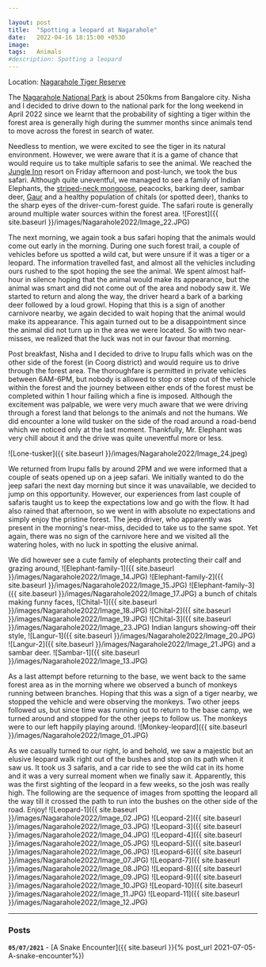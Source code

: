 ```yaml
---

layout: post
title:  "Spotting a leopard at Nagarahole"
date:   2022-04-16 18:15:00 +0530
image:  
tags:   Animals
#description: Spotting a leopard
---
```


Location: [Nagarahole Tiger Reserve](https://goo.gl/maps/zKNBaCNweiRT56Di6)

The [Nagarahole National Park](https://en.wikipedia.org/wiki/Nagarhole_National_Park) is about 250kms from Bangalore city. Nisha and I decided to drive down to the national park for the long weekend in April 2022 since we learnt that the probability of sighting a tiger within the forest area is generally high during the summer months since animals tend to move across the forest in search of water. 

Needless to mention, we were excited to see the tiger in its natural environment. However, we were aware that it is a game of chance that would require us to take multiple safaris to see the animal. We reached the [Jungle Inn](http://www.jungleinn.in) resort on Friday afternoon and post-lunch, we took the bus safari. Although quite uneventful, we managed to see a family of Indian Elephants, the [striped-neck mongoose](https://en.wikipedia.org/wiki/Stripe-necked_mongoose), peacocks, barking deer, sambar deer, [Gaur](https://en.wikipedia.org/wiki/Gaur) and a healthy population of chitals (or spotted deer), thanks to the sharp eyes of the driver-cum-forest guide. The safari route is generally around multiple water sources within the forest area. 
![Forest]({{ site.baseurl }}/images/Nagarahole2022/Image_22.JPG)

The next morning, we again took a bus safari hoping that the animals would come out early in the morning. During one such forest trail, a couple of vehicles before us spotted a wild cat, but were unsure if it was a tiger or a leopard. The information travelled fast, and almost all the vehicles including ours rushed to the spot hoping the see the animal. We spent almost half-hour in silence hoping that the animal would make its appearance, but the animal was smart and did not come out of the area and nobody saw it. We started to return and along the way, the driver heard a bark of a barking deer followed by a loud growl. Hoping that this is a sign of another carnivore nearby, we again decided to wait hoping that the animal would make its appearance. This again turned out to be a disappointment since the animal did not turn up in the area we were located. So with two near-misses, we realized that the luck was not in our favour that morning. 

Post breakfast, Nisha and I decided to drive to Irupu falls which was on the other side of the forest (in Coorg district) and would require us to drive through the forest area. The thoroughfare is permitted in private vehicles between 6AM-6PM, but nobody is allowed to stop or step out of the vehicle within the forest and the journey between either ends of the forest must be completed within 1 hour failing which a fine is imposed. Although the excitement was palpable, we were very much aware that we were driving through a forest land that belongs to the animals and not the humans. We did encounter a lone wild tusker on the side of the road around a road-bend which we noticed only at the last moment. Thankfully, Mr. Elephant was very chill about it and the drive was quite uneventful more or less.

![Lone-tusker]({{ site.baseurl }}/images/Nagarahole2022/Image_24.jpeg)

We returned from Irupu falls by around 2PM and we were informed that a couple of seats opened up on a jeep safari. We initially wanted to do the jeep safari the next day morning but since it was unavailable, we decided to jump on this opportunity. However, our experiences from last couple of safaris taught us to keep the expectations low and go with the flow. It had also rained that afternoon, so we went in with absolute no expectations and simply enjoy the pristine forest. The jeep driver, who apparently was present in the morning's near-miss, decided to take us to the same spot. Yet again, there was no sign of the carnivore here and we visited all the watering holes, with no luck in spotting the elusive animal. 

We did however see a cute family of elephants protecting their calf and grazing around,
![Elephant-family-1]({{ site.baseurl }}/images/Nagarahole2022/Image_14.JPG)
![Elephant-family-2]({{ site.baseurl }}/images/Nagarahole2022/Image_15.JPG)
![Elephant-family-3]({{ site.baseurl }}/images/Nagarahole2022/Image_17.JPG)
a bunch of chitals making funny faces,
![Chital-1]({{ site.baseurl }}/images/Nagarahole2022/Image_18.JPG)
![Chital-2]({{ site.baseurl }}/images/Nagarahole2022/Image_19.JPG)
![Chital-3]({{ site.baseurl }}/images/Nagarahole2022/Image_23.JPG)
Indian langurs showing-off their style, 
![Langur-1]({{ site.baseurl }}/images/Nagarahole2022/Image_20.JPG)
![Langur-2]({{ site.baseurl }}/images/Nagarahole2022/Image_21.JPG)
and a sambar deer.
![Sambar-1]({{ site.baseurl }}/images/Nagarahole2022/Image_13.JPG)

As a last attempt before returning to the base, we went back to the same forest area as in the morning where we observed a bunch of monkeys running between branches. Hoping that this was a sign of a tiger nearby, we stopped the vehicle and were observing the monkeys. Two other jeeps followed us, but since time was running out to return to the base camp, we turned around and stopped for the other jeeps to follow us. The monkeys were to our left happily playing around. 
![Monkey-leopard]({{ site.baseurl }}/images/Nagarahole2022/Image_01.JPG)

As we casually turned to our right, lo and behold, we saw a majestic but an elusive leopard walk right out of the bushes and stop on its path when it saw us. It took us 3 safaris, and a car ride to see the wild cat in its home and it was a very surreal moment when we finally saw it. Apparently, this was the first sighting of the leopard in a few weeks, so the josh was really high. The following are the sequence of images from spotting the leopard all the way till it crossed the path to run into the bushes on the other side of the road. Enjoy!
![Leopard-1]({{ site.baseurl }}/images/Nagarahole2022/Image_02.JPG)
![Leopard-2]({{ site.baseurl }}/images/Nagarahole2022/Image_03.JPG)
![Leopard-3]({{ site.baseurl }}/images/Nagarahole2022/Image_04.JPG)
![Leopard-4]({{ site.baseurl }}/images/Nagarahole2022/Image_05.JPG)
![Leopard-5]({{ site.baseurl }}/images/Nagarahole2022/Image_06.JPG)
![Leopard-6]({{ site.baseurl }}/images/Nagarahole2022/Image_07.JPG)
![Leopard-7]({{ site.baseurl }}/images/Nagarahole2022/Image_08.JPG)
![Leopard-8]({{ site.baseurl }}/images/Nagarahole2022/Image_09.JPG)
![Leopard-9]({{ site.baseurl }}/images/Nagarahole2022/Image_10.JPG)
![Leopard-10]({{ site.baseurl }}/images/Nagarahole2022/Image_11.JPG)
![Leopard-11]({{ site.baseurl }}/images/Nagarahole2022/Image_12.JPG)










***
### Posts

**`05/07/2021`** -  [A Snake Encounter]({{ site.baseurl }}{% post_url 2021-07-05-A-snake-encounter%})
